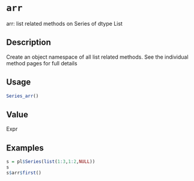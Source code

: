 # `arr`

arr: list related methods on Series of dtype List

## Description

Create an object namespace of all list related methods.
See the individual method pages for full details

## Usage

```r
Series_arr()
```

## Value

Expr

## Examples

```r
s = pl$Series(list(1:3,1:2,NULL))
s
s$arr$first()
```


